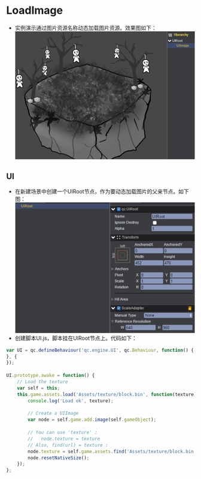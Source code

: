 # LoadImage

* 实例演示通过图片资源名称动态加载图片资源。效果图如下：<br>
![LoadImage](images\UI.png)

## UI

* 在新建场景中创建一个UIRoot节点，作为要动态加载图片的父亲节点。如下图：<br>
![UIRoot](images\UIRoot.png)<br>
* 创建脚本UI.js，脚本挂在UIRoot节点上。代码如下：<br>

```javascript
var UI = qc.defineBehaviour('qc.engine.UI', qc.Behaviour, function() {
}, {
});

UI.prototype.awake = function() {
    // Load the texture
    var self = this;
    this.game.assets.load('Assets/texture/block.bin', function(texture) {
        console.log('Load ok', texture);
        
        // Create a UIImage
        var node = self.game.add.image(self.gameObject);
        
        // You can use 'texture' :
        //   node.texture = texture
        // Also, find(url) = texture :
        node.texture = self.game.assets.find('Assets/texture/block.bin');
        node.resetNativeSize();
    });
};
```